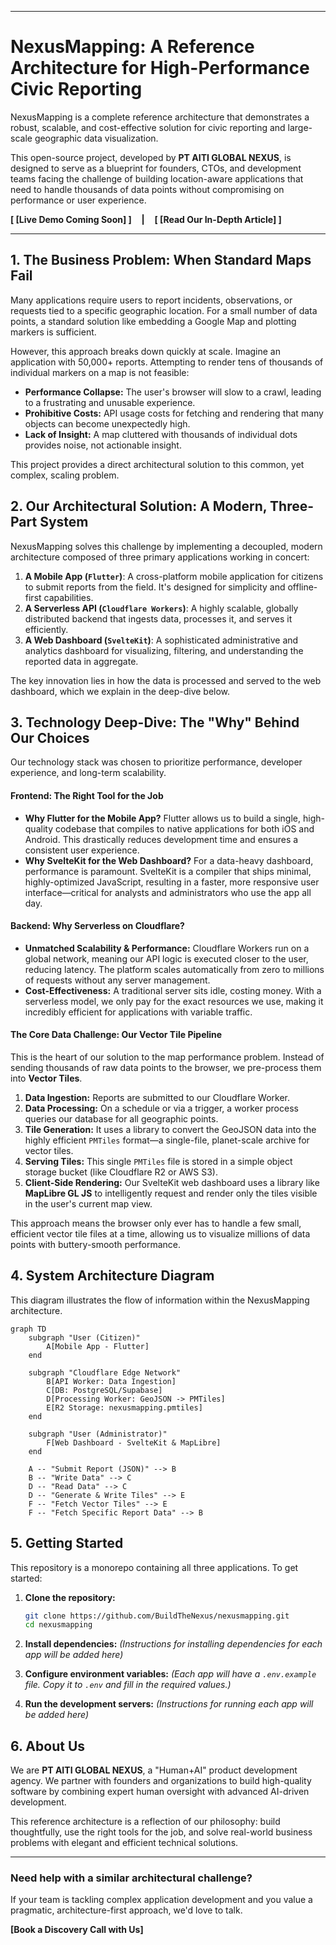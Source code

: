 
---

# NexusMapping: A Reference Architecture for High-Performance Civic Reporting

NexusMapping is a complete reference architecture that demonstrates a robust, scalable, and cost-effective solution for civic reporting and large-scale geographic data visualization.

This open-source project, developed by **PT AITI GLOBAL NEXUS**, is designed to serve as a blueprint for founders, CTOs, and development teams facing the challenge of building location-aware applications that need to handle thousands of data points without compromising on performance or user experience.

**[ [Live Demo Coming Soon] ]** &nbsp;&nbsp; **|** &nbsp;&nbsp; **[ [Read Our In-Depth Article] ]**

---

## 1. The Business Problem: When Standard Maps Fail

Many applications require users to report incidents, observations, or requests tied to a specific geographic location. For a small number of data points, a standard solution like embedding a Google Map and plotting markers is sufficient.

However, this approach breaks down quickly at scale. Imagine an application with 50,000+ reports. Attempting to render tens of thousands of individual markers on a map is not feasible:
*   **Performance Collapse:** The user's browser will slow to a crawl, leading to a frustrating and unusable experience.
*   **Prohibitive Costs:** API usage costs for fetching and rendering that many objects can become unexpectedly high.
*   **Lack of Insight:** A map cluttered with thousands of individual dots provides noise, not actionable insight.

This project provides a direct architectural solution to this common, yet complex, scaling problem.

## 2. Our Architectural Solution: A Modern, Three-Part System

NexusMapping solves this challenge by implementing a decoupled, modern architecture composed of three primary applications working in concert:

1.  **A Mobile App (`Flutter`)**: A cross-platform mobile application for citizens to submit reports from the field. It's designed for simplicity and offline-first capabilities.
2.  **A Serverless API (`Cloudflare Workers`)**: A highly scalable, globally distributed backend that ingests data, processes it, and serves it efficiently.
3.  **A Web Dashboard (`SvelteKit`)**: A sophisticated administrative and analytics dashboard for visualizing, filtering, and understanding the reported data in aggregate.

The key innovation lies in how the data is processed and served to the web dashboard, which we explain in the deep-dive below.

## 3. Technology Deep-Dive: The "Why" Behind Our Choices

Our technology stack was chosen to prioritize performance, developer experience, and long-term scalability.

#### **Frontend: The Right Tool for the Job**
*   **Why Flutter for the Mobile App?** Flutter allows us to build a single, high-quality codebase that compiles to native applications for both iOS and Android. This drastically reduces development time and ensures a consistent user experience.
*   **Why SvelteKit for the Web Dashboard?** For a data-heavy dashboard, performance is paramount. SvelteKit is a compiler that ships minimal, highly-optimized JavaScript, resulting in a faster, more responsive user interface—critical for analysts and administrators who use the app all day.

#### **Backend: Why Serverless on Cloudflare?**
*   **Unmatched Scalability & Performance:** Cloudflare Workers run on a global network, meaning our API logic is executed closer to the user, reducing latency. The platform scales automatically from zero to millions of requests without any server management.
*   **Cost-Effectiveness:** A traditional server sits idle, costing money. With a serverless model, we only pay for the exact resources we use, making it incredibly efficient for applications with variable traffic.

#### **The Core Data Challenge: Our Vector Tile Pipeline**
This is the heart of our solution to the map performance problem. Instead of sending thousands of raw data points to the browser, we pre-process them into **Vector Tiles**.

1.  **Data Ingestion:** Reports are submitted to our Cloudflare Worker.
2.  **Data Processing:** On a schedule or via a trigger, a worker process queries our database for all geographic points.
3.  **Tile Generation:** It uses a library to convert the GeoJSON data into the highly efficient `PMTiles` format—a single-file, planet-scale archive for vector tiles.
4.  **Serving Tiles:** This single `PMTiles` file is stored in a simple object storage bucket (like Cloudflare R2 or AWS S3).
5.  **Client-Side Rendering:** Our SvelteKit web dashboard uses a library like **MapLibre GL JS** to intelligently request and render only the tiles visible in the user's current map view.

This approach means the browser only ever has to handle a few small, efficient vector tile files at a time, allowing us to visualize millions of data points with buttery-smooth performance.

## 4. System Architecture Diagram

This diagram illustrates the flow of information within the NexusMapping architecture.

```mermaid
graph TD
    subgraph "User (Citizen)"
        A[Mobile App - Flutter]
    end

    subgraph "Cloudflare Edge Network"
        B[API Worker: Data Ingestion]
        C[DB: PostgreSQL/Supabase]
        D[Processing Worker: GeoJSON -> PMTiles]
        E[R2 Storage: nexusmapping.pmtiles]
    end

    subgraph "User (Administrator)"
        F[Web Dashboard - SvelteKit & MapLibre]
    end

    A -- "Submit Report (JSON)" --> B
    B -- "Write Data" --> C
    D -- "Read Data" --> C
    D -- "Generate & Write Tiles" --> E
    F -- "Fetch Vector Tiles" --> E
    F -- "Fetch Specific Report Data" --> B
```

## 5. Getting Started

This repository is a monorepo containing all three applications. To get started:

1.  **Clone the repository:**
    ```bash
    git clone https://github.com/BuildTheNexus/nexusmapping.git
    cd nexusmapping
    ```

2.  **Install dependencies:**
    *(Instructions for installing dependencies for each app will be added here)*

3.  **Configure environment variables:**
    *(Each app will have a `.env.example` file. Copy it to `.env` and fill in the required values.)*

4.  **Run the development servers:**
    *(Instructions for running each app will be added here)*

## 6. About Us

We are **PT AITI GLOBAL NEXUS**, a "Human+AI" product development agency. We partner with founders and organizations to build high-quality software by combining expert human oversight with advanced AI-driven development.

This reference architecture is a reflection of our philosophy: build thoughtfully, use the right tools for the job, and solve real-world business problems with elegant and efficient technical solutions.

---
### Need help with a similar architectural challenge?

If your team is tackling complex application development and you value a pragmatic, architecture-first approach, we'd love to talk.

**[Book a Discovery Call with Us]**